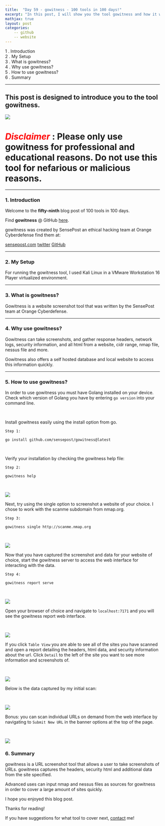 ```yaml
---
title:  "Day 59 - gowitness - 100 tools in 100 days!"
excerpt: "In this post, I will show you the tool gowitness and how it works."
mathjax: true
layout: post
categories:
    -- github
    -- website
---
```


1 . Introduction
<br>
2 . My Setup
<br>
3 . What is gowitness?
<br>
4 . Why use gowitness?
<br>
5 . How to use gowitness?
<br>
6 . Summary

---

## This post is designed to introduce you to the tool gowitness.

![](https://github.githubassets.com/images/icons/emoji/unicode/1f50d.png)

# <span style="color:red">***Disclaimer***</span> : **Please only use gowitness for professional and educational reasons. Do not use this tool for nefarious or malicious reasons.**

---

### 1. **Introduction**

Welcome to the **fifty-ninth** blog post of 100 tools in 100 days.<br> 

Find **gowitness** @ GitHub [here](https://github.com/sensepost/gowitness).

gowitness was created by SensePost an ethical hacking team at Orange Cyberdefense find them at:

[sensepost.com](https://sensepost.com/)
[twitter](https://twitter.com/sensepost)
[GitHub](https://github.com/sensepost)


---

### 2. **My Setup**

For running the gowitness tool, I used Kali Linux in a VMware Workstation 16 Player virtualized environment.

---

### 3. **What is gowitness?**

Gowitness is a website screenshot tool that was written by the SensePost team at Orange Cyberdefense.  

---

### 4. **Why use gowitness?**

Gowitness can take screenshots, and gather response headers, network logs, security information, and all html from a website, cidr range, nmap file, nessus file and more. 

Gowitness also offers a self hosted database and local website to access this information quickly. 

---

### 5. **How to use gowitness?**

In order to use gowitness you must have Golang installed on your device. Check which version of Golang you have by entering `go version` into your command line. 

<br>

Install gowitness easily using the install option from go.
    
    Step 1:

    go install github.com/sensepost/gowitness@latest

<br>

Verify your installation by checking the gowitness help file:

    Step 2:

    gowitness help

<br>

![](https://raw.githubusercontent.com/matthewomccorkle/matthewomccorkle.github.io/master/_posts/assets/100%20tools/gowitness/go1.png)

Next, try using the single option to screenshot a website of your choice. I chose to work with the scanme subdomain from nmap.org. 

    Step 3:

    gowitness single http://scanme.nmap.org

<br>

![](https://raw.githubusercontent.com/matthewomccorkle/matthewomccorkle.github.io/master/_posts/assets/100%20tools/gowitness/go2.png)

Now that you have captured the screenshot and data for your website of choice, start the gowitness server to access the web interface for interacting with the data. 

    Step 4:

    gowitness report serve

<br>

![](https://raw.githubusercontent.com/matthewomccorkle/matthewomccorkle.github.io/master/_posts/assets/100%20tools/gowitness/go3.png)

Open your browser of choice and navigate to `localhost:7171` and you will see the gowitness report web interface.

<br>

![](https://raw.githubusercontent.com/matthewomccorkle/matthewomccorkle.github.io/master/_posts/assets/100%20tools/gowitness/go4.png)

If you click `Table View` you are able to see all of the sites you have scanned and open a report detailing the headers, html data, and security information about the url. Click `Detail` to the left of the site you want to see more information and screenshots of. 

<br>

![](https://raw.githubusercontent.com/matthewomccorkle/matthewomccorkle.github.io/master/_posts/assets/100%20tools/gowitness/go5.png)

Below is the data captured by my initial scan:

<br>

![](https://raw.githubusercontent.com/matthewomccorkle/matthewomccorkle.github.io/master/_posts/assets/100%20tools/gowitness/go6.png)

Bonus: you can scan individual URLs on demand from the web interface by navigating to `Submit New URL` in the banner options at the top of the page.

<br>

![](https://raw.githubusercontent.com/matthewomccorkle/matthewomccorkle.github.io/master/_posts/assets/100%20tools/gowitness/go7.png)

### 6. **Summary**

gowitness is a URL screenshot tool that allows a user to take screenshots of URLs. gowitness captures the headers, security html and additional data from the site specified. 

Advanced uses can input nmap and nessus files as sources for gowitness in order to cover a large amount of sites quickly. 

I hope you enjoyed this blog post.

Thanks for reading!<br>

If you have suggestions for what tool to cover next, [contact](mailto:matthew.o.mccorkle@gmail.com) me!

